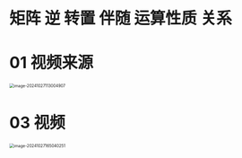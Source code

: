 # 矩阵 逆 转置 伴随 运算性质 关系



# 01 视频来源

<img src="https://cvp.oss-cn-shanghai.aliyuncs.com/202410271130957.png" alt="image-20241027113004907" style="zoom:50%;" />



# 03 视频

<img src="https://cvp.oss-cn-shanghai.aliyuncs.com/202410271650362.png" alt="image-20241027165040251" style="zoom:50%;" />